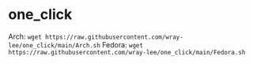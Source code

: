 # one_click
Arch: `wget https://raw.githubusercontent.com/wray-lee/one_click/main/Arch.sh`
Fedora: `wget https://raw.githubusercontent.com/wray-lee/one_click/main/Fedora.sh`
